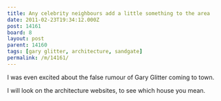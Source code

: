 ```yaml
---
title: Any celebrity neighbours add a little something to the area
date: 2011-02-23T19:34:12.000Z
post: 14161
board: 8
layout: post
parent: 14160
tags: [gary glitter, architecture, sandgate]
permalink: /m/14161/
---
```

I was even excited about the false rumour of Gary Glitter coming to town.

I will look on the architecture websites, to see which house you mean.
